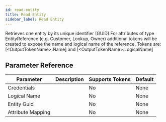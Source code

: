 ```yaml
---
id: read-entity
title: Read Entity
sidebar_label: Read Entity
---
```



Retrieves one entity by its unique identifier (GUID).For attributes of type EntityReference (e.g. Customer, Lookup, Owner) additional tokens will be created to expose the name and logical name of the reference. Tokens are: [&lt;OutputTokenName&gt;:Name] and [&lt;OutputTokenName&gt;:LogicalName]

## Parameter Reference
| Parameter | Description | Supports Tokens | Default |
| -- | -- | -- | -- |
| Credentials |  | No | None |
| Logical Name |  | No | None |
| Entity Guid |  | No | None |
| Attribute Mapping |  | No | None |
